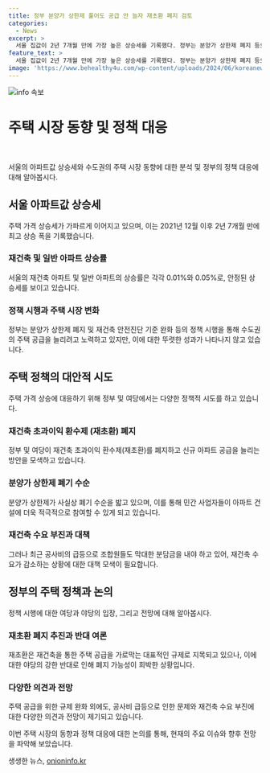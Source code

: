```yaml
---
title: 정부 분양가 상한제 풀어도 공급 안 늘자 재초환 폐지 검토
categories:
  - News
excerpt: >
  서울 집값이 2년 7개월 만에 가장 높은 상승세를 기록했다. 정부는 분양가 상한제 폐지 등으로 주택 공급을 늘리려 했으나 성과가 나오지 않아 재건축 활성화 등의 대책을 논의 중이다. 이에 국민의힘은 충분한 주택 공급이 이뤄진다는 확신을 줘야 한다고 주장하며 정부의 정책을 비판했다. 또한, 재건축을 통한 주택 공급을 막는 재초환 폐지를 논의하고 있지만 상당한 반대로 실제로 이뤄질 가능성은 낮다는 지적이 나왔다.
feature_text: >
  서울 집값이 2년 7개월 만에 가장 높은 상승세를 기록했다. 정부는 분양가 상한제 폐지 등으로 주택 공급을 늘리려 했으나 성과가 나오지 않아 재건축 활성화 등의 대책을 논의 중이다. 이에 국민의힘은 충분한 주택 공급이 이뤄진다는 확신을 줘야 한다고 주장하며 정부의 정책을 비판했다. 또한, 재건축을 통한 주택 공급을 막는 재초환 폐지를 논의하고 있지만 상당한 반대로 실제로 이뤄질 가능성은 낮다는 지적이 나왔다.
image: 'https://www.behealthy4u.com/wp-content/uploads/2024/06/koreanews.jpg'
---
```


<p><img src="https://www.behealthy4u.com/wp-content/uploads/2024/06/koreanews.jpg" alt="info 속보" /></p>

<h1 data-ke-size="size26">주택 시장 동향 및 정책 대응</h1>

<p data-ke-size="size16">&nbsp;</p>

<p>서울의 아파트값 상승세와 수도권의 주택 시장 동향에 대한 분석 및 정부의 정책 대응에 대해 알아봅시다.</p>

<h2 data-ke-size="size24">서울 아파트값 상승세</h2>

<p>주택 가격 상승세가 가파르게 이어지고 있으며, 이는 2021년 12월 이후 2년 7개월 만에 최고 상승 폭을 기록했습니다.</p>

<h3 data-ke-size="size20">재건축 및 일반 아파트 상승률</h3>

<p>서울의 재건축 아파트 및 일반 아파트의 상승률은 각각 0.01%와 0.05%로, 안정된 상승세를 보이고 있습니다.</p>

<h3 data-ke-size="size20">정책 시행과 주택 시장 변화</h3>

<p>정부는 분양가 상한제 폐지 및 재건축 안전진단 기준 완화 등의 정책 시행을 통해 수도권의 주택 공급을 늘리려고 노력하고 있지만, 이에 대한 뚜렷한 성과가 나타나지 않고 있습니다.</p>

<h2 data-ke-size="size24">주택 정책의 대안적 시도</h2>

<p>주택 가격 상승에 대응하기 위해 정부 및 여당에서는 다양한 정책적 시도를 하고 있습니다.</p>

<h3 data-ke-size="size20">재건축 초과이익 환수제 (재초환) 폐지</h3>

<p>정부 및 여당이 재건축 초과이익 환수제(재초환)를 폐지하고 신규 아파트 공급을 늘리는 방안을 모색하고 있습니다.</p>

<h3 data-ke-size="size20">분양가 상한제 폐기 수순</h3>

<p>분양가 상한제가 사실상 폐기 수순을 밟고 있으며, 이를 통해 민간 사업자들이 아파트 건설에 더욱 적극적으로 참여할 수 있게 되고 있습니다.</p>

<h3 data-ke-size="size20">재건축 수요 부진과 대책</h3>

<p>그러나 최근 공사비의 급등으로 조합원들도 막대한 분담금을 내야 하고 있어, 재건축 수요가 감소하는 상황에 대한 대책 모색이 필요합니다.</p>

<h2 data-ke-size="size24">정부의 주택 정책과 논의</h2>

<p>정책 시행에 대한 여당과 야당의 입장, 그리고 전망에 대해 알아봅시다.</p>

<h3 data-ke-size="size20">재초환 폐지 추진과 반대 여론</h3>

<p>재초환은 재건축을 통한 주택 공급을 가로막는 대표적인 규제로 지목되고 있으나, 이에 대한 야당의 강한 반대로 인해 폐지 가능성이 희박한 상황입니다.</p>

<h3 data-ke-size="size20">다양한 의견과 전망</h3>

<p>주택 공급을 위한 규제 완화 외에도, 공사비 급등으로 인한 문제와 재건축 수요 부진에 대한 다양한 의견과 전망이 제기되고 있습니다.</p>

<p>이번 주택 시장의 동향과 정책 대응에 대한 논의를 통해, 현재의 주요 이슈와 향후 전망을 파악해 보았습니다.</p>
생생한 뉴스, <a href="https://onioninfo.kr" rel="dofollow">onioninfo.kr</a>


